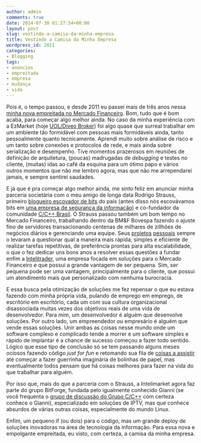 ```yaml
---
author: admin
comments: true
date: 2014-07-30 01:27:54+00:00
layout: post
slug: vestindo-a-camisa-da-minha-empresa
title: Vestindo a Camisa da Minha Empresa
wordpress_id: 2021
categories:
- Blogging
tags:
- anúncios
- empreitada
- empresa
- mudança
- vida
---
```


Pois é, o tempo passou, e desde 2011 eu passei mais de três anos nessa [minha nova empreitada no Mercado Financeiro](http://www.caloni.com.br/blog/mudanca). Bom, tudo que é bom acaba, para começar algo melhor ainda. No caso da minha experiência com a EzMarket (hoje [UOL/Diveo Broker](http://www.uoldiveo.com.br/en/solucoes/uoldiveo-broker.html)) foi algo quase que surreal trabalhar em um ambiente tão formidável com pessoas mais formidáveis ainda, tanto pessoalmente quanto tecnicamente. Aprendi muito sobre análise de risco e um tanto sobre conexões e protocolos de rede, e mais ainda sobre serialização e desempenho. Tive momentos prazerosos em reuniões de definição de arquitetura, (poucas) madrugadas de _debugging_ e testes no cliente, (muitas) idas ao café da esquina para um ótimo papo e vários outros momentos que não me lembro agora, mas que não me arrependarei jamais, e sempre sentirei saudades.





E já que é pra começar algo melhor ainda, me sinto feliz em anunciar minha parceria societária com o meu amigo de longa data Rodrigo Strauss, primeiro [blogueiro escovador de bits](http://1bit.com.br/) do país (antes disso nós escovávamos bits em [uma empresa de segurança da informação](www.scua.com.br)) e co-fundador da comunidade [C/C++ Brasil](http://www.ccppbrasil.org/). O Strauss passou também um bom tempo no Mercado Financeiro, trabalhando dentro da BM&F Bovespa fazendo o ajuste fino de servidores transacionando centenas de milhares de zillhões de negócios diários e gerenciando uma equipe. Seus [projetos](http://www.1bit.com.br/content.1bit/opensource) [pessoais](https://code.google.com/p/tio/) sempre o levaram a questionar qual a maneira mais rápida, simples e eficiente de realizar tarefas repetitivas, de preferência prontas para alta escalabilidade, o que o fez dedicar uns bons anos a resolver essas questões a fundar enfim a [Intelitrader](http://www.intelitrader.com.br/), uma empresa focada em soluções para o Mercado Financeiro e que possui a grande vantagem de ser pequena. Sim, ser pequena pode ser uma vantagem, principalmente para o cliente, que possui um atendimento mais que personalizado com nenhuma burocracia.





E essa busca pela otimização de soluções me fez repensar o que eu estava fazendo com minha própria vida, pulando de emprego em emprego, de escritório em escritório, cada um com sua cultura organizacional disassociada muitas vezes dos objetivos reais de uma vida de desenvolvedor. Para mim, um desenvolvedor é alguém que desenvolve soluções. Por outro lado, um empreendedor ou empresário é alguém que vende essas soluções. Unir ambas as coisas nesse mundo onde um software complexo e complicado tende a morrer e um software simples e rápido de implantar é a chance de sucesso começou a fazer todo sentido. Lógico que esse tipo de conclusão só se tem passando alguns meses ociosos fazendo código _just for fun_ e retomando sua fila de [coisas a assistir](http://cinetenisverde.tumblr.com/) até começar a fazer guerrinha imaginária de bolinhas de papel, mas eventualmente todos pensam que há coisas melhores para fazer na vida do que trabalhar para alguém.





Por isso que, mais do que a parceria com o Strauss, a Intelimarket agora faz parte do grupo BitForge, fundada pelo igualmente conhecido Gianni (se você frequenta o [grupo de discussão do Grupo C/C++](https://groups.google.com/forum/#!topic/ccppbrasil) com certeza conhece o Gianni), especializado em soluções de IPTV, mas que conhece absurdos de várias outras coisas, especialmente do mundo Linux.





Enfim, um pequeno if (ou dois) para o código, mas um grande deploy de soluções inovadoras na área de tecnologia da informação. Para essa nova e empolgante empreitada, eu visto, com certeza, a camisa da minha empresa.



